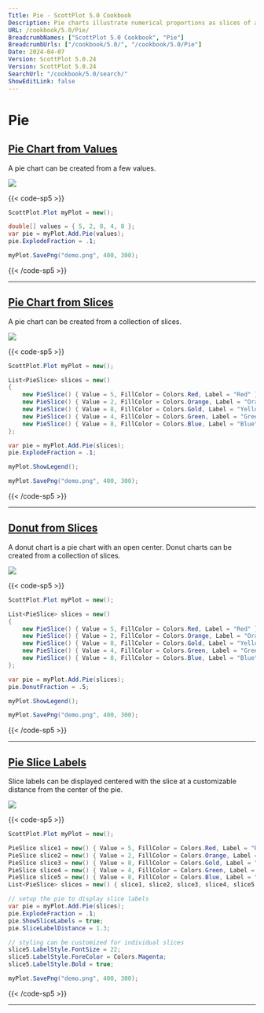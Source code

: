 ```yaml
---
Title: Pie - ScottPlot 5.0 Cookbook
Description: Pie charts illustrate numerical proportions as slices of a circle.
URL: /cookbook/5.0/Pie/
BreadcrumbNames: ["ScottPlot 5.0 Cookbook", "Pie"]
BreadcrumbUrls: ["/cookbook/5.0/", "/cookbook/5.0/Pie"]
Date: 2024-04-07
Version: ScottPlot 5.0.24
Version: ScottPlot 5.0.24
SearchUrl: "/cookbook/5.0/search/"
ShowEditLink: false
---
```


# Pie


<h2><a href='/cookbook/5.0/Pie/PieQuickstart'>Pie Chart from Values</a></h2>

A pie chart can be created from a few values.

[![](/cookbook/5.0/images/PieQuickstart.png?240407170921)](/cookbook/5.0/images/PieQuickstart.png?240407170921)

{{< code-sp5 >}}

```cs
ScottPlot.Plot myPlot = new();

double[] values = { 5, 2, 8, 4, 8 };
var pie = myPlot.Add.Pie(values);
pie.ExplodeFraction = .1;

myPlot.SavePng("demo.png", 400, 300);

```

{{< /code-sp5 >}}

<hr class='my-5 invisible'>


<h2><a href='/cookbook/5.0/Pie/PieSlices'>Pie Chart from Slices</a></h2>

A pie chart can be created from a collection of slices.

[![](/cookbook/5.0/images/PieSlices.png?240407170921)](/cookbook/5.0/images/PieSlices.png?240407170921)

{{< code-sp5 >}}

```cs
ScottPlot.Plot myPlot = new();

List<PieSlice> slices = new()
{
    new PieSlice() { Value = 5, FillColor = Colors.Red, Label = "Red" },
    new PieSlice() { Value = 2, FillColor = Colors.Orange, Label = "Orange" },
    new PieSlice() { Value = 8, FillColor = Colors.Gold, Label = "Yellow" },
    new PieSlice() { Value = 4, FillColor = Colors.Green, Label = "Green" },
    new PieSlice() { Value = 8, FillColor = Colors.Blue, Label = "Blue" },
};

var pie = myPlot.Add.Pie(slices);
pie.ExplodeFraction = .1;

myPlot.ShowLegend();

myPlot.SavePng("demo.png", 400, 300);

```

{{< /code-sp5 >}}

<hr class='my-5 invisible'>


<h2><a href='/cookbook/5.0/Pie/PieDonut'>Donut from Slices</a></h2>

A donut chart is a pie chart with an open center. Donut charts can be created from a collection of slices.

[![](/cookbook/5.0/images/PieDonut.png?240407170921)](/cookbook/5.0/images/PieDonut.png?240407170921)

{{< code-sp5 >}}

```cs
ScottPlot.Plot myPlot = new();

List<PieSlice> slices = new()
{
    new PieSlice() { Value = 5, FillColor = Colors.Red, Label = "Red" },
    new PieSlice() { Value = 2, FillColor = Colors.Orange, Label = "Orange" },
    new PieSlice() { Value = 8, FillColor = Colors.Gold, Label = "Yellow" },
    new PieSlice() { Value = 4, FillColor = Colors.Green, Label = "Green" },
    new PieSlice() { Value = 8, FillColor = Colors.Blue, Label = "Blue" },
};

var pie = myPlot.Add.Pie(slices);
pie.DonutFraction = .5;

myPlot.ShowLegend();

myPlot.SavePng("demo.png", 400, 300);

```

{{< /code-sp5 >}}

<hr class='my-5 invisible'>


<h2><a href='/cookbook/5.0/Pie/PieSliceLabels'>Pie Slice Labels</a></h2>

Slice labels can be displayed centered with the slice at a customizable distance from the center of the pie.

[![](/cookbook/5.0/images/PieSliceLabels.png?240407170921)](/cookbook/5.0/images/PieSliceLabels.png?240407170921)

{{< code-sp5 >}}

```cs
ScottPlot.Plot myPlot = new();

PieSlice slice1 = new() { Value = 5, FillColor = Colors.Red, Label = "Red" };
PieSlice slice2 = new() { Value = 2, FillColor = Colors.Orange, Label = "Orange" };
PieSlice slice3 = new() { Value = 8, FillColor = Colors.Gold, Label = "Yellow" };
PieSlice slice4 = new() { Value = 4, FillColor = Colors.Green, Label = "Green" };
PieSlice slice5 = new() { Value = 8, FillColor = Colors.Blue, Label = "Blue" };
List<PieSlice> slices = new() { slice1, slice2, slice3, slice4, slice5 };

// setup the pie to display slice labels
var pie = myPlot.Add.Pie(slices);
pie.ExplodeFraction = .1;
pie.ShowSliceLabels = true;
pie.SliceLabelDistance = 1.3;

// styling can be customized for individual slices
slice5.LabelStyle.FontSize = 22;
slice5.LabelStyle.ForeColor = Colors.Magenta;
slice5.LabelStyle.Bold = true;

myPlot.SavePng("demo.png", 400, 300);

```

{{< /code-sp5 >}}

<hr class='my-5 invisible'>

